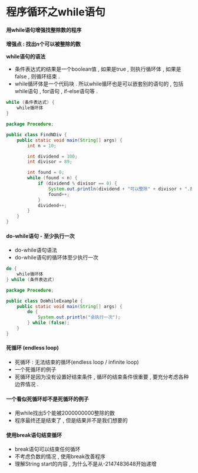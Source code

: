 # 程序循环之while语句

#### 用while语句增强找整除数的程序

**增强点 : 找出n个可以被整除的数**

**while语句的语法**

* 条件表达式的结果是一个boolean值 , 如果是true , 则执行循环体 , 如果是false , 则循环结束 . 
* while循环体是一个代码块 . 所以while循环也是可以嵌套别的语句的 , 包括while语句 , for语句 , if-else语句等 . 

```java
while (条件表达式) {
    while循环体
}
```

```java
package Procedure;

public class FindNDiv {
    public static void main(String[] args) {
        int n = 10;

        int dividend = 100;
        int divisor = 89;

        int found = 0;
        while (found < n) {
            if (dividend % divisor == 0) {
                System.out.println(dividend + "可以整除" + divisor + ".商是" + dividend);
                found++;
            }
            dividend++;
        }
    }
}
```

#### do-while语句 - 至少执行一次

* do-while语句语法
* do-while语句的循环体至少执行一次

```java
do {
    while循环体
} while (条件表达式)
```

```java
package Procedure;

public class DoWhileExample {
    public static void main(String[] args) {
        do {
            System.out.println("会执行一次");
        } while (false);
    }
}
```

#### 死循环 \(endless loop\)

* 死循环 : 无法结束的循环\(endless loop / infinite loop\)
* 一个死循环的例子
* 死循环是因为没有设置好结束条件 , 循环的结束条件很重要 , 要充分考虑各种边界情况 . 

#### 一个看似死循环却不是死循环的例子

* 用while找出5个能被2000000000整除的数
* 程序最终还是结束了 , 但是结果并不是我们想要的

#### 使用break语句结束循环

* break语句可以结束任何循环
* 不考虑负数的情况 , 使用break改善程序
* 理解String start的内容 , 为什么不是从-2147483648开始递增



